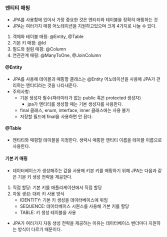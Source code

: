### 엔티티 매핑
- JPA를 사용함에 있어서 가장 중요한 것은 엔티티와 테이블을 정확히 매핑하는 것
- JPA는 여러가지 매핑 어노테이션을 지원하고있으며 크게 4가지로 나눌 수 있다.
1. 객체와 테이블 매핑: @Entity, @Table
2. 기본 키 매핑: @Id
3. 필드와 컬럼 매핑: @Column
4. 연관관계 매핑: @ManyToOne, @JoinColumn


#### @Entity
- JPA를 사용해 테이블과 매핑할 클래스는 @Entity 어노테이션을 사용해 JPA가 관리하는 엔티티라는 것을 나타내준다.
- 주의사항:
    - 기본 생성자 필수(파라미터가 없는 public 혹은 protected 생성자)
      - jpa가 엔티티를 생성할 때는 기본 생성자를 사용한다.
    - final 클래스, enum, interface, inner 클래스에는 사용 불가
    - 저장할 필드에 final을 사용하면 안 된다.
    
#### @Table
- 엔티티와 매핑할 테이블을 지정한다. 생략시 매핑한 엔티티 이름을 테이블 이름으로 사용한다.

#### 기본 키 매핑
- 데이터베이스가 생성해주는 값을 사용해 키본 키를 매핑하기 위해 JPA는 다음과 같은 기본 키 생성 전략을 제공한다.
1. 직접 할당: 기본 키를 애플리케이션에서 직접 할당
2. 자동 생성: 대리 키 사용 방식
   - IDENTITY: 기본 키 생성을 데이터베이스에 위임
   - SEQUENCE: 데이터베이스 시퀀스를 사용해 기본 키를 할당
   - TABLE: 키 생성 테이블을 사용

- JPA가 여러가지 자동 생성 전략을 제공하는 이유는 데이터베이스 벤더마다 지원하는 방식이 다르기 때문이다.